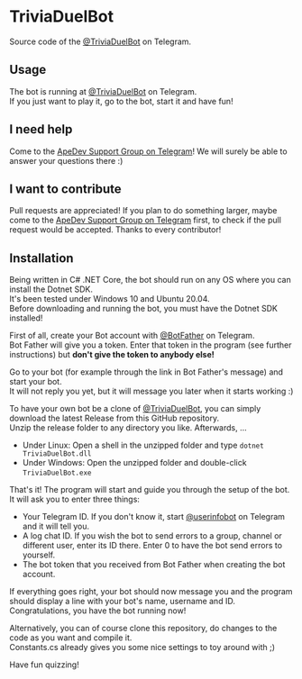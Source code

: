 # TriviaDuelBot
Source code of the [@TriviaDuelBot](https://t.me/TriviaDuelBot) on Telegram.

## Usage
The bot is running at [@TriviaDuelBot](https://t.me/TriviaDuelBot) on Telegram.<br>
If you just want to play it, go to the bot, start it and have fun!

## I need help
Come to the [ApeDev Support Group on Telegram](https://t.me/ApeGroup)! We will surely be able to answer your questions there :)

## I want to contribute
Pull requests are appreciated! If you plan to do something larger, maybe come to the [ApeDev Support Group on Telegram](https://t.me/ApeGroup) first,
to check if the pull request would be accepted. Thanks to every contributor!

## Installation
Being written in C# .NET Core, the bot should run on any OS where you can install the Dotnet SDK.<br> 
It's been tested under Windows 10 and Ubuntu 20.04.<br>
Before downloading and running the bot, you must have the Dotnet SDK installed!

First of all, create your Bot account with [@BotFather](https://t.me/BotFather) on Telegram.<br>
Bot Father will give you a token. Enter that token in the program (see further instructions) but **don't give the token to anybody else!**<br>

Go to your bot (for example through the link in Bot Father's message) and start your bot.<br>
It will not reply you yet, but it will message you later when it starts working :)

To have your own bot be a clone of [@TriviaDuelBot](https://t.me/TriviaDuelBot), you can simply download the latest Release from this GitHub repository.<br>
Unzip the release folder to any directory you like. Afterwards, ...

- Under Linux: Open a shell in the unzipped folder and type `dotnet TriviaDuelBot.dll`
- Under Windows: Open the unzipped folder and double-click `TriviaDuelBot.exe`

That's it! The program will start and guide you through the setup of the bot.<br>
It will ask you to enter three things:
 - Your Telegram ID. If you don't know it, start [@userinfobot](https://t.me/userinfobot) on Telegram and it will tell you.
 - A log chat ID. If you wish the bot to send errors to a group, channel or different user, enter its ID there. Enter 0 to have the bot send errors to yourself.
 - The bot token that you received from Bot Father when creating the bot account.
 
If everything goes right, your bot should now message you and the program should display a line with your bot's name, username and ID.<br>
Congratulations, you have the bot running now!

Alternatively, you can of course clone this repository, do changes to the code as you want and compile it.<br>
Constants.cs already gives you some nice settings to toy around with ;)

Have fun quizzing!
